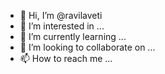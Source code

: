 - 👋 Hi, I’m @ravilaveti
- 👀 I’m interested in ...
- 🌱 I’m currently learning ...
- 💞️ I’m looking to collaborate on ...
- 📫 How to reach me ...

<!---
ravilaveti/ravilaveti is a ✨ special ✨ repository because its `README.md` (this file) appears on your GitHub profile.
You can click the Preview link to take a look at your changes.
--->
